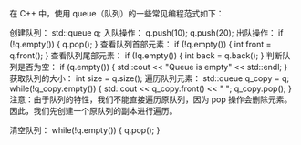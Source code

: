 在 C++ 中，使用 queue（队列）的一些常见编程范式如下：

创建队列：
std::queue<int> q;
入队操作：
q.push(10);
q.push(20);
出队操作：
if (!q.empty()) {
    q.pop();
}
查看队列首部元素：
if (!q.empty()) {
    int front = q.front();
}
查看队列尾部元素：
if (!q.empty()) {
    int back = q.back();
}
判断队列是否为空：
if (q.empty()) {
    std::cout << "Queue is empty" << std::endl;
}
获取队列的大小：
int size = q.size();
遍历队列元素：
std::queue<int> q_copy = q; 
while(!q_copy.empty()) {
    std::cout << q_copy.front() << " ";
    q_copy.pop();
}
注意：由于队列的特性，我们不能直接遍历原队列，因为 pop 操作会删除元素。因此，我们先创建一个原队列的副本进行遍历。

清空队列：
while(!q.empty()) {
    q.pop();
}